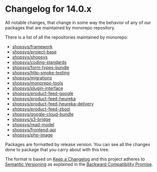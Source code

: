 # Changelog for 14.0.x

All notable changes, that change in some way the behavior of any of our packages that are maintained by monorepo repository.

There is a list of all the repositories maintained by monorepo:

* [shopsys/framework](https://github.com/shopsys/framework)
* [shopsys/project-base](https://github.com/shopsys/project-base)
* [shopsys/shopsys](https://github.com/shopsys/shopsys)
* [shopsys/coding-standards](https://github.com/shopsys/coding-standards)
* [shopsys/form-types-bundle](https://github.com/shopsys/form-types-bundle)
* [shopsys/http-smoke-testing](https://github.com/shopsys/http-smoke-testing)
* [shopsys/migrations](https://github.com/shopsys/migrations)
* [shopsys/monorepo-tools](https://github.com/shopsys/monorepo-tools)
* [shopsys/plugin-interface](https://github.com/shopsys/plugin-interface)
* [shopsys/product-feed-google](https://github.com/shopsys/product-feed-google)
* [shopsys/product-feed-heureka](https://github.com/shopsys/product-feed-heureka)
* [shopsys/product-feed-heureka-delivery](https://github.com/shopsys/product-feed-heureka-delivery)
* [shopsys/product-feed-zbozi](https://github.com/shopsys/product-feed-zbozi)
* [shopsys/google-cloud-bundle](https://github.com/shopsys/google-cloud-bundle)
* [shopsys/s3-bridge](https://github.com/shopsys/s3-bridge)
* [shopsys/read-model](https://github.com/shopsys/read-model)
* [shopsys/frontend-api](https://github.com/shopsys/frontend-api)
* [shopsys/php-image](https://github.com/shopsys/php-image)


Packages are formatted by release version.
You can see all the changes done to package that you carry about with this tree.

The format is based on [Keep a Changelog](http://keepachangelog.com/en/1.0.0/) and this project adheres to [Semantic Versioning](http://semver.org/spec/v2.0.0.html) as explained in the [Backward Compatibility Promise](https://docs.shopsys.com/en/latest/contributing/backward-compatibility-promise/).

<!-- Add generated changelog below this line -->
